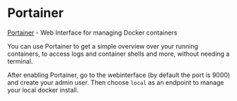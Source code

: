 # Portainer
[Portainer](https://portainer.io/) - Web Interface for managing Docker containers

You can use Portainer to get a simple overview over your running containers, to access logs and container shells and more, without needing a terminal.

After enabling Portainer, go to the webinterface (by default the port is 9000) and create your admin user. Then choose `local` as an endpoint to manage your local docker install.
